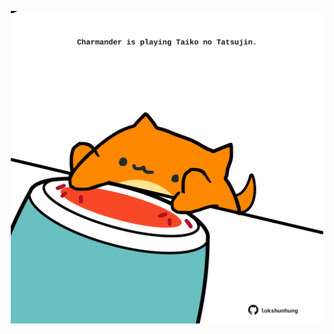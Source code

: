 <!-- built at 09/05/2022, 12:01:05 UTC -->
<p align="center">
  <img width="500" height="500" src="./ReadmeImage.svg">
</p>

